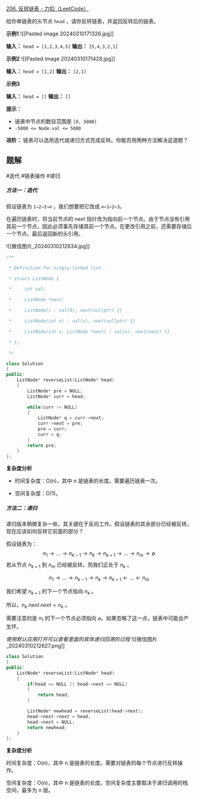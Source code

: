 
[206. 反转链表 - 力扣（LeetCode）](https://leetcode.cn/problems/reverse-linked-list/description/)

给你单链表的头节点 `head` ，请你反转链表，并返回反转后的链表。

**示例1**
![[Pasted image 20240310171326.jpg]]

**输入：** `head = [1,2,3,4,5]` 
**输出：** `[5,4,3,2,1]` 


**示例2**
![[Pasted image 20240310171428.jpg]]

**输入：** `head = [1,2]`
**输出：** `[2,1]`

**示例3**

**输入：** `head = []`
**输出：** `[]` 

**提示：**

- 链表中节点的数目范围是 `[0, 5000]`
- `-5000 <= Node.val <= 5000`

**进阶：** 链表可以选用迭代或递归方式完成反转。你能否用两种方法解决这道题？

## 题解

#迭代 #链表操作 #递归 


##### 方法一：迭代

假设链表为 `1→2→3→∅` ，我们想要把它改成 `∅←1←2←3`。

在遍历链表时，将当前节点的 next 指针改为指向前一个节点。由于节点没有引用其前一个节点，因此必须事先存储其前一个节点。在更改引用之前，还需要存储后一个节点。最后返回新的头引用。

![[微信图片_20240310212634.jpg]]

```cpp
/**

 * Definition for singly-linked list.

 * struct ListNode {

 *     int val;

 *     ListNode *next;

 *     ListNode() : val(0), next(nullptr) {}

 *     ListNode(int x) : val(x), next(nullptr) {}

 *     ListNode(int x, ListNode *next) : val(x), next(next) {}

 * };

 */

class Solution
{
public:
    ListNode* reverseList(ListNode* head)
    {
        ListNode* pre = NULL;
        ListNode* curr = head;

        while(curr != NULL)
        {
            ListNode* q = curr->next;
            curr->next = pre;
            pre = curr;
            curr = q;
        }
        return pre;
    }
};
```

**复杂度分析**

- 时间复杂度：O(n)，其中 n 是链表的长度。需要遍历链表一次。

- 空间复杂度：O(1)。


##### 方法二：递归

递归版本稍微复杂一些，其关键在于反向工作。假设链表的其余部分已经被反转，现在应该如何反转它前面的部分？

假设链表为：  
$$
n_1→…→n_{k−1}→n_k→n_{k+1}→…→n_m→∅
$$
若从节点 $n_{k+1}​$ 到 $n_m$​ 已经被反转，而我们正处于 $n_k$  。

$$
n_1→…→n_{k−1}→n_k→n_{k+1}←…←n_m
$$

我们希望 $n_{k+1}$ 的下一个节点指向 $n_k$  。

所以，$n_k.\textit{next}.\textit{next} = n_k$  。

需要注意的是 $n_1$​ 的下一个节点必须指向 $\varnothing$。如果忽略了这一点，链表中可能会产生环。

_使用默认应用打开可以查看里面的具体递归回溯的过程_
![[微信图片_20240310212627.png]]

```cpp
class Solution
{
public:
    ListNode* reverseList(ListNode* head)
    {
        if(head == NULL || head->next == NULL)
        {
            return head;
        }

        ListNode* newhead = reverseList(head->next);
        head->next->next = head;
        head->next = NULL;
        return newhead;
    }
};
```

**复杂度分析**

时间复杂度：O(n)，其中 n 是链表的长度。需要对链表的每个节点进行反转操作。

空间复杂度：O(n)，其中 n 是链表的长度。空间复杂度主要取决于递归调用的栈空间，最多为 n 层。



